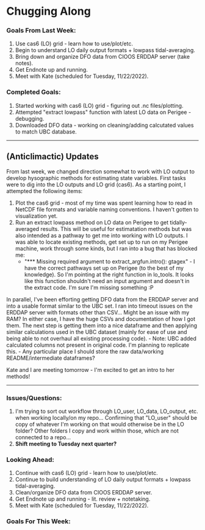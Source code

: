 # Chugging Along

### Goals From Last Week:
1. Use cas6 (LO) grid - learn how to use/plot/etc.
2. Begin to understand LO daily output formats + lowpass tidal-averaging.
3. Bring down and organize DFO data from CIOOS ERDDAP server (take notes).
4. Get Endnote up and running.
5. Meet with Kate (scheduled for Tuesday, 11/22/2022).

### Completed Goals:
1. Started working with cas6 (LO) grid - figuring out .nc files/plotting.
2. Attempted "extract lowpass" function with latest LO data on Perigee - debugging.
3. Downloaded DFO data - working on cleaning/adding calcutated values to match UBC database.

---

## (Anticlimactic) Updates

From last week, we changed direction somewhat to work with LO output to develop hysographic methods for estimating state variables. First tasks were to dig into the LO outputs and LO grid (cas6). As a starting point, I attempted the following items:

1. Plot the cas6 grid - most of my time was spent learning how to read in NetCDF file formats and variable naming conventions. I haven't gotten to visualization yet.
2. Run an extract lowpass method on LO data on Perigee to get tidally-averaged results. This will be useful for estimatation methods but was also intended as a pathway to get me into working with LO outputs. I was able to locate existing methods, get set up to run on my Perigee machine, work through some kinds, but I ran into a bug that has blocked me:
    - "*** Missing required argument to extract_argfun.intro(): gtagex" - I have the correct pathways set up on Perigee (to the best of my knowledge). So I'm pointing at the right function in lo_tools. It looks like this function shouldn't need an input argument and doesn't in the extract code. I'm sure I'm missing something :P

In parallel, I've been efforting getting DFO data from the ERDDAP server and into a usable format similar to the UBC set. I ran into timeout issues on the ERDDAP server with formats other than CSV... Might be an issue with my RAM? In either case, I have the huge CSVs and documentation of how I got them. The next step is getting them into a nice dataframe and then applying similar calculations used in the UBC dataset (mainly for ease of use and being able to not overhaul all existing processing code).
    - Note: UBC added calculated columns not present in original code. I'm planning to replicate this.
    - Any particular place I should store the raw data/working README/intermediate dataframes?

Kate and I are meeting tomorrow - I'm excited to get an intro to her methods!

---

### Issues/Questions:
1. I'm trying to sort out workflow through LO_user, LO_data, LO_output, etc. when working locally/on my repo... Confirming that "LO_user" should be copy of whatever I'm working on that would otherwise be in the LO folder? Other folders I copy and work within those, which are not connected to a repo...
2. **Shift meeting to Tuesday next quarter?**

### Looking Ahead:
1. Continue with cas6 (LO) grid - learn how to use/plot/etc.
2. Continue to build understanding of LO daily output formats + lowpass tidal-averaging.
3. Clean/organize DFO data from CIOOS ERDDAP server.
4. Get Endnote up and running - lit. review + notetaking.
5. Meet with Kate (scheduled for Tuesday, 11/22/2022).

### Goals For This Week:
